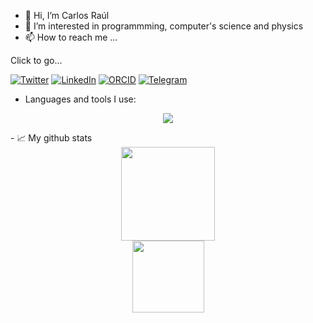 - 👋 Hi, I’m Carlos Raúl
- 👀 I’m interested in programmming, computer's science and physics
- 📫 How to reach me ...

Click to go... 
  
[![Twitter][1.2]][1] [![LinkedIn][2.2]][2] [![ORCID][3.2]][3] [![Telegram][4.2]][4]
  
[1.2]: https://s4.uupload.ir/files/twitter_prkb.png
[2.2]: https://s4.uupload.ir/files/linkedin_amwn.png
[3.2]: https://scontent.flim20-1.fna.fbcdn.net/v/t39.30808-6/302436311_1606262603109399_4920238760579808178_n.jpg?stp=cp0_dst-jpg&_nc_cat=102&ccb=1-7&_nc_sid=730e14&_nc_eui2=AeHZWDH3uCVXmcdcT1UxGsT5EpFMZSOR1FUSkUxlI5HUVSbqi-F2EFlZkMCFXe1bjnKyP5iMo-Q3JBIMFOgTjeyI&_nc_ohc=Dq_VX_XvAIcAX8df0oy&_nc_ht=scontent.flim20-1.fna&oh=00_AT-KiALcABSIUyArNz9p7VPMzsehr8st3pG1IX4qj7LnMQ&oe=63200B9E
[4.2]: https://s4.uupload.ir/files/telegram_q47u.png
  
[1]: https://twitter.com/Carlos_CrlsPrm
[2]: https://www.linkedin.com/in/carlos-ra%C3%BAl-p-s-b2b86624b/
[3]: https://orcid.org/0000-0003-2164-5265
[4]: https://telegram.me/Carlos_Raul_CrlsRl
  

- Languages and tools I use:  
<p align="center">
  <a href="https://skillicons.dev">
    <img src="https://skillicons.dev/icons?i=bash,linux,git,github,vscode,vim,neovim,latex,fortran,py,ai,ps" />
  </a>
</p>
- 📈 My github stats

<div align="center">
  <img height="150px" src="https://github-readme-stats.vercel.app/api?username=c4rlosr4ul&show_icons=true&theme=dark" />
 </div>
 <div align="center">
  <img height="115px" src="https://github-readme-stats.vercel.app/api/top-langs/?username=c4rlosr4ul&hide=html&layout=compact&theme=dark" />
 </div>
<!---
CrlsPrm/CrlsPrm is a ✨ special ✨ repository because its `README.md` (this file) appears on your GitHub profile.
You can click the Preview link to take a look at your changes.
--->

